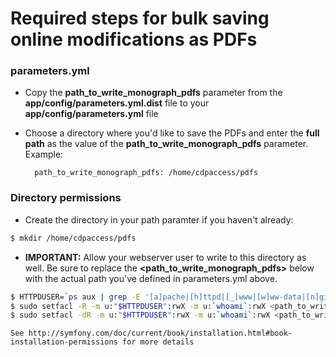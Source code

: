 # Required steps for bulk saving online modifications as PDFs

### parameters.yml
- Copy the **path_to_write_monograph_pdfs** parameter from the **app/config/parameters.yml.dist** file to your **app/config/parameters.yml** file
- Choose a directory where you'd like to save the PDFs and enter the **full path** as the value of the **path_to_write_monograph_pdfs** parameter. Example:

        path_to_write_monograph_pdfs: /home/cdpaccess/pdfs

### Directory permissions
- Create the directory in your path paramter if you haven't already:
```sh
$ mkdir /home/cdpaccess/pdfs
```
- **IMPORTANT:** Allow your webserver user to write to this directory as well. Be sure to replace the **<path_to_write_monograph_pdfs>** below with the actual path you've defined in parameters.yml above.
```sh
$ HTTPDUSER=`ps aux | grep -E '[a]pache|[h]ttpd|[_]www|[w]ww-data|[n]ginx' | grep -v root | head -1 | cut -d\  -f1`
$ sudo setfacl -R -m u:"$HTTPDUSER":rwX -m u:`whoami`:rwX <path_to_write_monograph_pdfs>
$ sudo setfacl -dR -m u:"$HTTPDUSER":rwX -m u:`whoami`:rwX <path_to_write_monograph_pdfs>
```
    See http://symfony.com/doc/current/book/installation.html#book-installation-permissions for more details